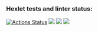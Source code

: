 ### Hexlet tests and linter status:
[![Actions Status](https://github.com/green4lime/python-project-49/actions/workflows/hexlet-check.yml/badge.svg)](https://github.com/green4lime/python-project-49/actions)
<a href="https://codeclimate.com/github/green4lime/python-project-49/maintainability"><img src="https://api.codeclimate.com/v1/badges/7e6e3348c3aed1e62dd4/maintainability" /></a>
<a href="https://codeclimate.com/github/green4lime/python-project-49/test_coverage"><img src="https://api.codeclimate.com/v1/badges/7e6e3348c3aed1e62dd4/test_coverage" /></a>
<a href="https://asciinema.org/a/t4s4K52rS9Ge7QHJlfVuJLQoZ" target="_blank"><img src="https://asciinema.org/a/t4s4K52rS9Ge7QHJlfVuJLQoZ.svg" /></a>